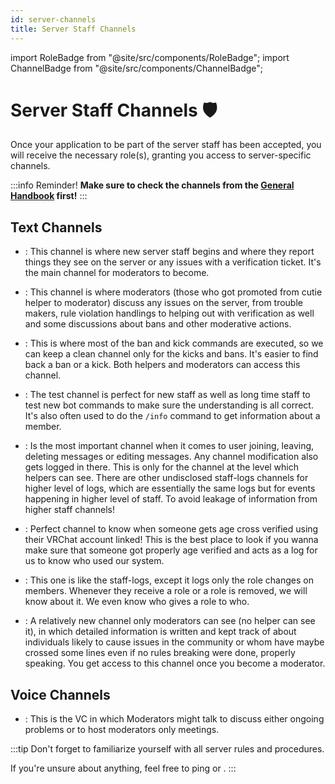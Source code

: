 ```yaml
---
id: server-channels
title: Server Staff Channels
---
```


import RoleBadge from "@site/src/components/RoleBadge";
import ChannelBadge from "@site/src/components/ChannelBadge";

# Server Staff Channels 🛡️

Once your application to be part of the server staff has been accepted, you will receive the necessary role(s), granting you access to server-specific channels.

:::info Reminder!
**Make sure to check the channels from the [General Handbook](../general-handbook/staff-channels) first!**
:::

## Text Channels

- <ChannelBadge label="📗helper-chat" link="https://discord.com/channels/734595073920204940/737215117049069610" />: This channel is where new server staff begins and where they report things they see on the server or any issues with a verification ticket. It's the main channel for moderators to become.

- <ChannelBadge label="📙moderator-only" link="https://discord.com/channels/734595073920204940/943466763314663474" />: This channel is where moderators (those who got promoted from cutie helper to moderator) discuss any issues on the server, from trouble makers, rule violation handlings to helping out with verification as well and some discussions about bans and other moderative actions.

- <ChannelBadge label="🟩-kicks-bans-logs" link="https://discord.com/channels/734595073920204940/781628317925244978" />: This is where most of the ban and kick commands are executed, so we can keep a clean channel only for the kicks and bans. It's easier to find back a ban or a kick. Both helpers and moderators can access this channel.

- <ChannelBadge label="🟩-test" link="https://discord.com/channels/734595073920204940/737209181945462834" />: The test channel is perfect for new staff as well as long time staff to test new bot commands to make sure the understanding is all correct. It's also often used to do the `/info` command to get information about a member.

- <ChannelBadge label="🟩-staff-logs" link="https://discord.com/channels/734595073920204940/741167289813958718" />: Is the most important channel when it comes to user joining, leaving, deleting messages or editing messages. Any channel modification also gets logged in there. This is only for the channel at the level which helpers can see. There are other undisclosed staff-logs channels for higher level of logs, which are essentially the same logs but for events happening in higher level of staff. To avoid leakage of information from higher staff channels!

- <ChannelBadge label="🔗-vrchat-age-logs" link="https://discord.com/channels/734595073920204940/1319750107859779725" />: Perfect channel to know when someone gets age cross verified using their VRChat account linked! This is the best place to look if you wanna make sure that someone got properly age verified and acts as a log for us to know who used our system.

- <ChannelBadge label="⏹️-role-changes" link="https://discord.com/channels/734595073920204940/1424116477727866920" />: This one is like the staff-logs, except it logs only the role changes on members. Whenever they receive a role or a role is removed, we will know about it. We even know who gives a role to who.

- <ChannelBadge label="📜watchlist" link="https://discord.com/channels/734595073920204940/1400585278875369553" />: A relatively new channel only moderators can see (no helper can see it), in which detailed information is written and kept track of about individuals likely to cause issues in the community or whom have maybe crossed some lines even if no rules breaking were done, properly speaking. You get access to this channel once you become a moderator.

## Voice Channels

- <ChannelBadge variant="vc" label="📙 Moderators VC" link="https://discord.com/channels/734595073920204940/1024395419276542064" />: This is the VC in which Moderators might talk to discuss either ongoing problems or to host moderators only meetings.

:::tip
Don't forget to familiarize yourself with all server rules and procedures.

If you're unsure about anything, feel free to ping <RoleBadge role="Head Moderator" color="#db1cb8" /> or <RoleBadge role="Server Committee" color="#db1cb8" />.
:::
